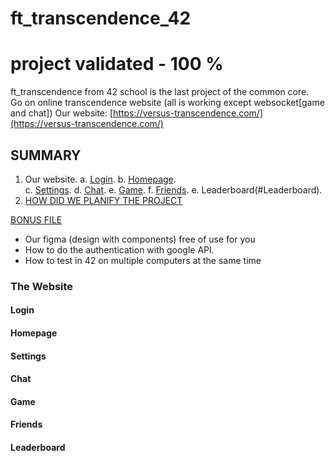 # ft_transcendence_42

# project validated - 100 %
ft_transcendence from 42 school is the last project of the common core.  
Go on online transcendence website (all is working except websocket[game and chat])
Our website: [https://versus-transcendence.com/](https://versus-transcendence.com/)

## SUMMARY

1. Our website. 
  a. [Login](#Login). 
  b. [Homepage](#Homepage).  
  c. [Settings](#Settings). 
  d. [Chat](#Chat). 
  e. [Game](#Game). 
  f. [Friends](#Friends). 
  e. Leaderboard(#Leaderboard). 
3. [HOW DID WE PLANIFY THE PROJECT](project_planification.md)

[BONUS FILE](bonus_readme.md)
- Our figma (design with components) free of use for you
- How to do the authentication with google API.
- How to test in 42 on multiple computers at the same time

### The Website
#### Login
#### Homepage
#### Settings
#### Chat
#### Game
#### Friends
#### Leaderboard

